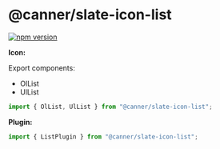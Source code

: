 # @canner/slate-icon-list

[![npm version](https://badge.fury.io/js/%40canner%2Fslate-icon-list.svg)](https://badge.fury.io/js/%40canner%2Fslate-icon-list)

**Icon:**

Export components:

* OlList
* UlList

```js
import { OlList, UlList } from "@canner/slate-icon-list";
```

**Plugin:**

```js
import { ListPlugin } from "@canner/slate-icon-list";
```

